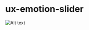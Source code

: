 # ux-emotion-slider

![Alt text](ux-emotion-slider/blob/master/data/images/ui-emotion-slider.png?raw=true "UX-EMOTION-SLIDER")
